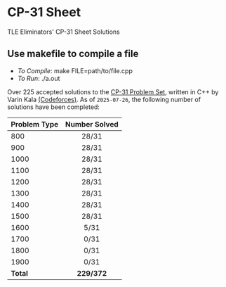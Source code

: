 # CP-31 Sheet
TLE Eliminators' CP-31 Sheet Solutions

## Use makefile to compile a file
- *To Compile*: make FILE=path/to/file.cpp
- *To Run*: ./a.out

Over 225 accepted solutions to the [CP-31 Problem Set](www.tle-eliminators.com/cp-sheet), written in C++ by Varin Kala [(Codeforces)](codeforces.com/profile/VarinKala). As of `2025-07-26`, the following number of solutions have been completed:

| Problem Type | Number Solved |
|--------------|:-------------:|
|      800     |     28/31     |
|      900     |     28/31     |
|     1000     |     28/31     |
|     1100     |     28/31     |
|     1200     |     28/31     |
|     1300     |     28/31     |
|     1400     |     28/31     |
|     1500     |     28/31     |
|     1600     |      5/31     |
|     1700     |      0/31     |
|     1800     |      0/31     |
|     1900     |      0/31     |
|  **Total**   |  **229/372**  |

